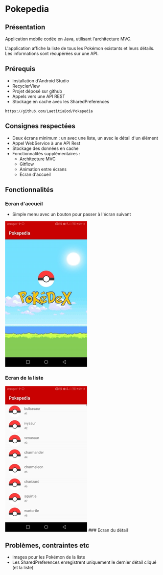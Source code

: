 # Pokepedia

## Présentation

Application mobile codée en Java, utilisant l'architecture MVC.

L'application affiche la liste de tous les Pokémon existants et leurs détails. Les informations sont récupérées sur une API.

## Prérequis

- Installation d'Android Studio
- RecyclerView
- Projet déposé sur github
- Appels vers une API REST
- Stockage en cache avec les SharedPreferences

````
https://github.com/LaetitiaBod/Pokepedia
````
## Consignes respectées

- Deux écrans minimum : un avec une liste, un avec le détail d'un élément
- Appel WebService à une API Rest
- Stockage des données en cache
- Fonctionnalités supplémentaires :
	- Architecture MVC
	- Gitflow
	- Animation entre écrans
	- Ecran d'accueil

## Fonctionnalités

### Ecran d'accueil

- Simple menu avec un bouton pour passer à l'écran suivant

<img src="img_readme/menu.jpg">


### Ecran de la liste

<img src="img_readme/liste.jpg">
### Ecran du détail

## Problèmes, contraintes etc

- Images pour les Pokémon de la liste
- Les SharedPreferences enregistrent uniquement le dernier détail cliqué (et la liste)
